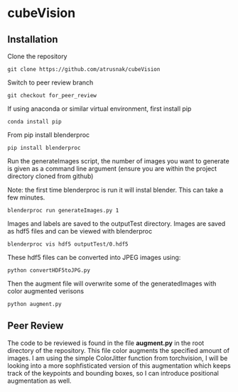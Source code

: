 # cubeVision

## Installation 

Clone the repository 

    git clone https://github.com/atrusnak/cubeVision

Switch to peer review branch

    git checkout for_peer_review

If using anaconda or similar virtual environment, first install pip

    conda install pip

From pip install blenderproc

    pip install blenderproc

Run the generateImages script, the number of images you want to generate is given
as a command line argument (ensure you are within the project directory cloned 
from github)

Note: the first time blenderproc is run it will instal blender. This can take a few minutes.

    blenderproc run generateImages.py 1

Images and labels are saved to the outputTest directory. Images are saved as 
hdf5 files and can 
be viewed with blenderproc

    blenderproc vis hdf5 outputTest/0.hdf5

These hdf5 files can be converted into JPEG images using:

    python convertHDF5toJPG.py
    
Then the augment file will overwrite some of the generatedImages with color augmented verisons

    python augment.py

## Peer Review

The code to be reviewed is found in the file **augment.py** in the root 
directory of the repository. This file color augments the specified amount of images. 
I am using the simple ColorJitter function from torchvision, I will be looking into a 
more sophfisticated version of this augmentation which keeps track of the keypoints and
bounding boxes, so I can introduce positional augmentation as well.
